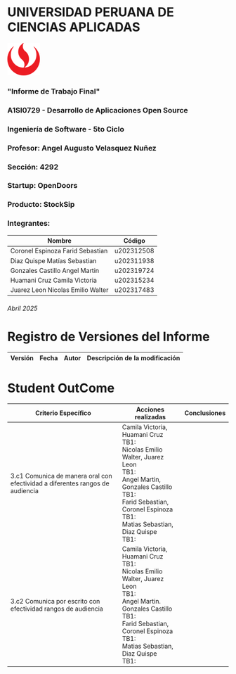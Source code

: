 # UNIVERSIDAD PERUANA DE CIENCIAS APLICADAS

![logo_upc](img/README/upc_logo.png)

### "Informe de Trabajo Final"
### A1SI0729 - Desarrollo de Aplicaciones Open Source
### Ingeniería de Software - 5to Ciclo
### Profesor: Angel Augusto Velasquez Nuñez
### Sección: 4292
### Startup: OpenDoors
### Producto: StockSip
### Integrantes:

| Nombre | Código |
|--|--|
| Coronel Espinoza Farid Sebastian | u202312508 |
| Diaz Quispe Matías Sebastian | u202311938 |
| Gonzales Castillo Angel Martin | u202319724 |
| Huamani Cruz Camila Victoria | u202315234 |
| Juarez Leon Nicolas Emilio Walter | u202317483 |

###### Abril 2025

# Registro de Versiones del Informe

| Versión | Fecha | Autor | Descripción de la modificación |
|--|--|--|--|

# Student OutCome

| Criterio Específico | Acciones realizadas | Conclusiones |
| -- | -- | -- |
| 3.c1 Comunica de manera oral con efectividad a diferentes rangos de audiencia | Camila Victoria, Huamani Cruz<br>TB1:  <br>Nicolas Emilio Walter, Juarez Leon<br>TB1: <br>Angel Martin, Gonzales Castillo<br>TB1:  <br>Farid Sebastian, Coronel Espinoza<br>TB1:  <br>Matias Sebastian, Diaz Quispe<br>TB1:  | |
| 3.c2 Comunica por escrito con efectividad rangos de audiencia | Camila Victoria, Huamani Cruz<br>TB1:  <br>Nicolas Emilio Walter, Juarez Leon<br>TB1: <br>Angel Martin. Gonzales Castillo<br>TB1:  <br>Farid Sebastian, Coronel Espinoza<br>TB1: <br>Matias Sebastian, Diaz Quispe<br>TB1:   | |
